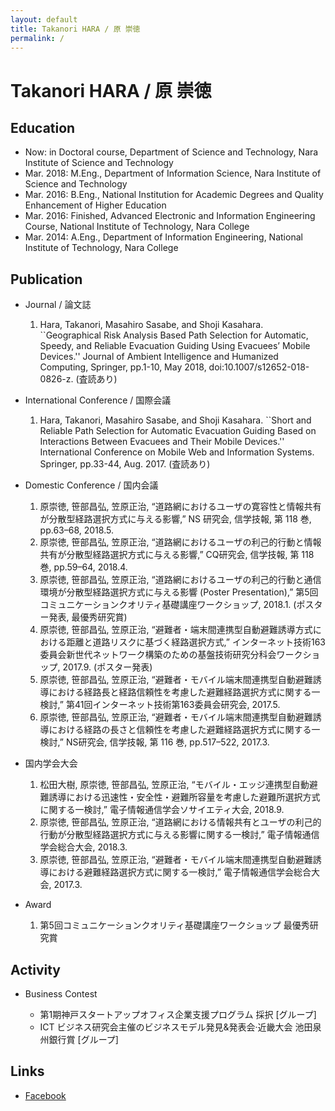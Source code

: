 ```yaml
---
layout: default
title: Takanori HARA / 原 崇徳
permalink: /
---
```

# Takanori HARA  / 原 崇徳

## Education

* Now: in Doctoral course, Department of Science and Technology, Nara Institute of Science and Technology
* Mar. 2018: M.Eng., Department of Information Science, Nara Institute of Science and Technology
* Mar. 2016: B.Eng., National Institution for Academic Degrees and Quality Enhancement of Higher Education
* Mar. 2016: Finished, Advanced Electronic and Information Engineering Course, National Institute of Technology, Nara College
* Mar. 2014: A.Eng., Department of Information Engineering, National Institute of Technology, Nara College

## Publication

* Journal / 論文誌
  1. Hara, Takanori, Masahiro Sasabe, and Shoji Kasahara. ``Geographical Risk Analysis Based Path Selection for Automatic, Speedy, and Reliable Evacuation Guiding Using Evacuees’ Mobile Devices.'' Journal of Ambient Intelligence and Humanized Computing, Springer, pp.1-10, May 2018, doi:10.1007/s12652-018-0826-z. (査読あり)

* International Conference / 国際会議
  1. Hara, Takanori, Masahiro Sasabe, and Shoji Kasahara. ``Short and Reliable Path Selection for Automatic Evacuation Guiding Based on Interactions Between Evacuees and Their Mobile Devices.'' International Conference on Mobile Web and Information Systems. Springer, pp.33-44, Aug. 2017. (査読あり)

* Domestic Conference / 国内会議
  1. 原崇徳, 笹部昌弘, 笠原正治, “道路網におけるユーザの寛容性と情報共有が分散型経路選択方式に与える影響,” NS 研究会, 信学技報, 第 118 巻, pp.63–68, 2018.5.
  1. 原崇徳, 笹部昌弘, 笠原正治, “道路網におけるユーザの利己的行動と情報共有が分散型経路選択方式に与える影響,” CQ研究会, 信学技報, 第 118 巻, pp.59–64, 2018.4.
  2. 原崇徳, 笹部昌弘, 笠原正治, “道路網におけるユーザの利己的行動と通信環境が分散型経路選択方式に与える影響 (Poster Presentation),” 第5回コミュニケーションクオリティ基礎講座ワークショップ, 2018.1. (ポスター発表, 最優秀研究賞)
  3. 原崇徳, 笹部昌弘, 笠原正治, “避難者・端末間連携型自動避難誘導方式における距離と道路リスクに基づく経路選択方式,” インターネット技術163委員会新世代ネットワーク構築のための基盤技術研究分科会ワークショップ, 2017.9. (ポスター発表)
  4. 原崇徳, 笹部昌弘, 笠原正治, “避難者・モバイル端末間連携型自動避難誘導における経路長と経路信頼性を考慮した避難経路選択方式に関する一検討,” 第41回インターネット技術第163委員会研究会, 2017.5.
  5. 原崇徳, 笹部昌弘, 笠原正治, “避難者・モバイル端末間連携型自動避難誘導における経路の長さと信頼性を考慮した避難経路選択方式に関する一検討,” NS研究会, 信学技報, 第 116 巻, pp.517–522, 2017.3.

* 国内学会大会
  1. 松田大樹, 原崇徳, 笹部昌弘, 笠原正治, “モバイル・エッジ連携型自動避難誘導における迅速性・安全性・避難所容量を考慮した避難所選択方式に関する一検討,” 電子情報通信学会ソサイエティ大会, 2018.9.
  2. 原崇徳, 笹部昌弘, 笠原正治, “道路網における情報共有とユーザの利己的行動が分散型経路選択方式に与える影響に関する一検討,” 電子情報通信学会総合大会, 2018.3.
  3. 原崇徳, 笹部昌弘, 笠原正治, “避難者・モバイル端末間連携型自動避難誘導における避難経路選択方式に関する一検討,” 電子情報通信学会総合大会, 2017.3.

* Award
  1. 第5回コミュニケーションクオリティ基礎講座ワークショップ 最優秀研究賞


## Activity

* Business Contest

  * 第1期神戸スタートアップオフィス企業支援プログラム 採択 [グループ]
  * ICT ビジネス研究会主催のビジネスモデル発見&発表会·近畿大会 池田泉州銀行賞 [グループ]

## Links

* [Facebook](https://www.facebook.com/profile.php?id=100012212837682)
